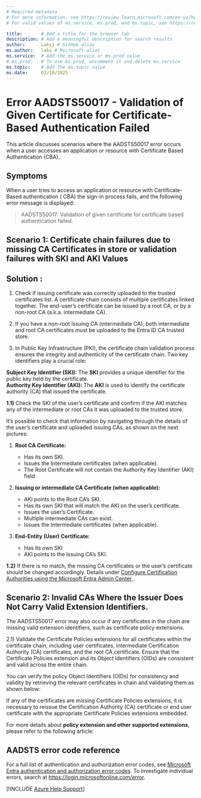 ```yaml
---
# Required metadata
# For more information, see https://review.learn.microsoft.com/en-us/help/platform/learn-editor-add-metadata?branch=main
# For valid values of ms.service, ms.prod, and ms.topic, see https://review.learn.microsoft.com/en-us/help/platform/metadata-taxonomies?branch=main

title:       # Add a title for the browser tab
description: # Add a meaningful description for search results
author:      Laks1 # GitHub alias
ms.author:   laks # Microsoft alias
ms.service:  # Add the ms.service or ms.prod value
# ms.prod:   # To use ms.prod, uncomment it and delete ms.service
ms.topic:    # Add the ms.topic value
ms.date:     02/10/2025
---
```

# Error AADSTS50017 - Validation of Given Certificate for Certificate-Based Authentication Failed

This article discusses scenarios where the AADSTS50017 error occurs when a user accesses an application or resource with Certificate Based Authentication (CBA).

## Symptoms

When a  user tries to access an application or resource with Certificate-Based authentication ( CBA)  the sign-in process fails, and the following error message is displayed:

> AADSTS50017: Validation of given certificate for certificate based authentication failed.

## Scenario 1: Certificate chain failures due to missing CA Certificates in store or validation failures with SKI and AKI Values 

## Solution :

1. Check if issuing certificate was correctly uploaded to the trusted certificates list. A certificate chain consists of multiple certificates linked together. The end-user’s certificate can be issued by a root CA, or by a non-root CA (a.k.a. intermediate CA).

2. If you have a non-root Issuing CA (intermediate CA), both intermediate and root CA certificates must be uploaded to the Entra ID CA trusted store. 

3. In Public Key Infrastructure (PKI), the certificate chain validation process ensures the integrity and authenticity of the certificate chain. Two key identifiers play a crucial role: 

**Subject Key Identifier (SKI):** The **SKI** provides a unique identifier for the public key held by the certificate.  
 **Authority Key Identifier (AKI):** The **AKI** is used to identify the certificate authority (CA) that issued the certificate. 

**1.1)**  Check the SKI of the user’s certificate and confirm if the AKI matches any of the intermediate or root CAs it was uploaded to the trusted store.  

It’s possible to check that information by navigating through the details of the user’s certificate and uploaded issuing CAs, as shown on the next pictures:  

1. **Root CA Certificate:** 
    - Has its own SKI.
    - Issues the Intermediate certificates (when applicable).
    - The Root Certificate will not contain the Authority Key Identifier (AKI) field 

2. **Issuing or intermediate CA Certificate (when applicable):**
    - AKI points to the Root CA’s SKI. 
    - Has its own SKI that will match the AKI on the user’s certificate. 
    - Issues the user’s Certificate. 
    - Multiple intermediate CAs can exist. 
    - Issues the Intermediate certificates (when applicable). 

3. **End-Entity (User) Certificate:**
    - Has its own SKI 
    - AKI points to the Issuing CA’s SKI. 

**1.2)** If there is no match, the missing CA certificates or the user’s certificate should be changed accordingly. Details under [Configure Certification Authorities using the Microsoft Entra Admin Center ](/entra/identity/authentication/how-to-certificate-based-authentication#configure-certification-authorities-using-the-microsoft-entra-admin-center).


## Scenario 2: Invalid CAs Where the Issuer Does Not Carry Valid Extension Identifiers. 

The AADSTS50017 error may also occur if any certificates in the chain are missing valid extension identifiers, such as certificate policy extensions. 

2.1) Validate the Certificate Policies extensions for all certificates within the certificate chain, including user certificates, intermediate Certification Authority (CA) certificates, and the root CA certificate. Ensure that the Certificate Policies extension and its Object Identifiers (OIDs) are consistent and valid across the entire chain. 



You can verify the policy Object Identifiers (OIDs) for consistency and validity by retrieving the relevant certificates in chain and validating them as shown below:  










If any of the certificates are missing Certificate Policies extensions, it is necessary to reissue the Certification Authority (CA) certificate or end user certificate with the appropriate Certificate Policies extensions embedded.  

For more details about **policy extension and other supported extensions**, please refer to the following article:

## AADSTS error code reference

For a full list of authentication and authorization error codes, see [Microsoft Entra authentication and authorization error codes](/entra/identity-platform/reference-error-codes). To investigate individual errors, search at https://login.microsoftonline.com/error.

[!INCLUDE [Azure Help Support](../../../includes/azure-help-support.md)]

```

